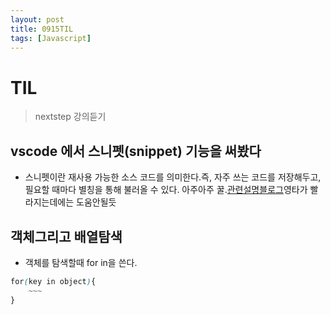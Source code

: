 ```yaml
---
layout: post
title: 0915TIL
tags: [Javascript]
---
```

# TIL

> nextstep 강의듣기

## vscode 에서 스니펫(snippet) 기능을 써봤다

- 스니펫이란 재사용 가능한 소스 코드를 의미한다.즉, 자주 쓰는 코드를 저장해두고, 필요할 때마다 별칭을 통해 불러올 수 있다. 아주아주 꿀.[관련설명블로그](http://mygumi.tistory.com/268)영타가 빨라지는데에는 도움안될듯

## 객체그리고 배열탐색

- 객체를 탐색할때 for in을 쓴다.<br>
```css
for(key in object){
    ~~~
}
```
